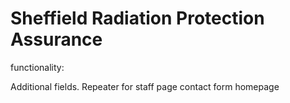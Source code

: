 # Sheffield Radiation Protection Assurance

functionality:

Additional fields. Repeater for staff page
contact form
homepage
